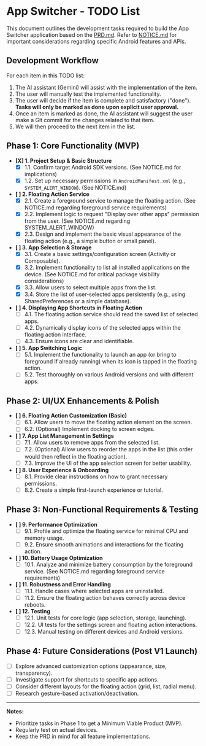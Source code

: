 # App Switcher - TODO List

This document outlines the development tasks required to build the App Switcher application based on the [PRD.md](PRD.md). Refer to [NOTICE.md](NOTICE.md) for important considerations regarding specific Android features and APIs.

## Development Workflow

For each item in this TODO list:
1.  The AI assistant (Gemini) will assist with the implementation of the item.
2.  The user will manually test the implemented functionality.
3.  The user will decide if the item is complete and satisfactory ("done"). **Tasks will only be marked as done upon explicit user approval.**
4.  Once an item is marked as done, the AI assistant will suggest the user make a Git commit for the changes related to that item.
5.  We will then proceed to the next item in the list.

## Phase 1: Core Functionality (MVP)

*   **[X] 1. Project Setup & Basic Structure**
    *   [X] 1.1. Confirm target Android SDK versions. (See NOTICE.md for implications)
    *   [X] 1.2. Set up necessary permissions in `AndroidManifest.xml` (e.g., `SYSTEM_ALERT_WINDOW`). (See NOTICE.md)
*   **[ ] 2. Floating Action Service**
    *   [X] 2.1. Create a foreground service to manage the floating action. (See NOTICE.md regarding foreground service requirements)
    *   [X] 2.2. Implement logic to request "Display over other apps" permission from the user. (See NOTICE.md regarding SYSTEM_ALERT_WINDOW)
    *   [X] 2.3. Design and implement the basic visual appearance of the floating action (e.g., a simple button or small panel).
*   **[ ] 3. App Selection & Storage**
    *   [X] 3.1. Create a basic settings/configuration screen (Activity or Composable).
    *   [X] 3.2. Implement functionality to list all installed applications on the device. (See NOTICE.md for critical package visibility considerations)
    *   [X] 3.3. Allow users to select multiple apps from the list.
    *   [X] 3.4. Store the list of user-selected apps persistently (e.g., using SharedPreferences or a simple database).
*   **[ ] 4. Displaying App Shortcuts in Floating Action**
    *   [ ] 4.1. The floating action service should read the saved list of selected apps.
    *   [ ] 4.2. Dynamically display icons of the selected apps within the floating action interface.
    *   [ ] 4.3. Ensure icons are clear and identifiable.
*   **[ ] 5. App Switching Logic**
    *   [ ] 5.1. Implement the functionality to launch an app (or bring to foreground if already running) when its icon is tapped in the floating action.
    *   [ ] 5.2. Test thoroughly on various Android versions and with different apps.

## Phase 2: UI/UX Enhancements & Polish

*   **[ ] 6. Floating Action Customization (Basic)**
    *   [ ] 6.1. Allow users to move the floating action element on the screen.
    *   [ ] 6.2. (Optional) Implement docking to screen edges.
*   **[ ] 7. App List Management in Settings**
    *   [ ] 7.1. Allow users to remove apps from the selected list.
    *   [ ] 7.2. (Optional) Allow users to reorder the apps in the list (this order would then reflect in the floating action).
    *   [ ] 7.3. Improve the UI of the app selection screen for better usability.
*   **[ ] 8. User Experience & Onboarding**
    *   [ ] 8.1. Provide clear instructions on how to grant necessary permissions.
    *   [ ] 8.2. Create a simple first-launch experience or tutorial.

## Phase 3: Non-Functional Requirements & Testing

*   **[ ] 9. Performance Optimization**
    *   [ ] 9.1. Profile and optimize the floating service for minimal CPU and memory usage.
    *   [ ] 9.2. Ensure smooth animations and interactions for the floating action.
*   **[ ] 10. Battery Usage Optimization**
    *   [ ] 10.1. Analyze and minimize battery consumption by the foreground service. (See NOTICE.md regarding foreground service requirements)
*   **[ ] 11. Robustness and Error Handling**
    *   [ ] 11.1. Handle cases where selected apps are uninstalled.
    *   [ ] 11.2. Ensure the floating action behaves correctly across device reboots.
*   **[ ] 12. Testing**
    *   [ ] 12.1. Unit tests for core logic (app selection, storage, launching).
    *   [ ] 12.2. UI tests for the settings screen and floating action interactions.
    *   [ ] 12.3. Manual testing on different devices and Android versions.

## Phase 4: Future Considerations (Post V1 Launch)

*   [ ] Explore advanced customization options (appearance, size, transparency).
*   [ ] Investigate support for shortcuts to specific app actions.
*   [ ] Consider different layouts for the floating action (grid, list, radial menu).
*   [ ] Research gesture-based activation/deactivation.

---

**Notes:**
*   Prioritize tasks in Phase 1 to get a Minimum Viable Product (MVP).
*   Regularly test on actual devices.
*   Keep the PRD in mind for all feature implementations.

